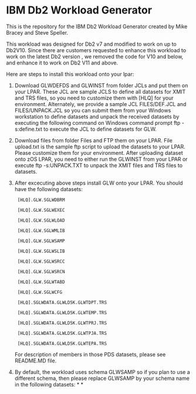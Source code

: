 # IBM Db2 Workload Generator

This is the repository for the IBM Db2 Workload Generator created by Mike Bracey and Steve Speller.

This workload was designed for Db2 v7 and modified to work on up to Db2V10. Since there are customers requested to enhance this workload to work on the latest Db2 version
, we removed the code for V10 and below, and enhance it to work on Db2 V11 and above. 

Here are steps to install this workload onto your lpar:

1. Download GLWDEFDS and GLWINST from folder JCLs and put them on your LPAR. These JCL are sample JCLS to define all datasets for XMIT and TRS files, so you need to customize them with [HLQ] for your environment.
Alternately, we provide a sample JCL  FILES/DEF.JCL and FILES/UNPACK.JCL so you can submit them from your Windows workstation to define datasets and unpack the received datasets by executing the following command on Windows command prompt
ftp -s:define.txt to execute the JCL to define datasets for GLW.

1. Download files from folder Files and FTP them on your LPAR. File upload.txt is the sample ftp script to upload the datasets to your LPAR. Please customize them for your environment.
After uploading dataset onto zOS LPAR,  you need to either run the GLWINST from your LPAR or execute ftp -s:UNPACK.TXT to unpack the XMIT files and TRS files to datasets.
	
1. After excecuting above steps install GLW onto your LPAR.  You should have the following datasets:

		[HLQ].GLW.SGLWDBRM

		[HLQ].GLW.SGLWEXEC

		[HLQ].GLW.SGLWLOAD

		[HLQ].GLW.SGLWMLIB

		[HLQ].GLW.SGLWSAMP

		[HLQ].GLW.SGLWSLIB

		[HLQ].GLW.SGLWSRCC

		[HLQ].GLW.SGLWSRCN

		[HLQ].GLW.SGLWTABD
		
		[HLQ].GLW.SGLWCFG

		[HLQ].SGLWDATA.GLWLD5K.GLWTDPT.TRS

		[HLQ].SGLWDATA.GLWLD5K.GLWTEMP.TRS

		[HLQ].SGLWDATA.GLWLD5K.GLWTPRJ.TRS

		[HLQ].SGLWDATA.GLWLD5K.GLWTPJA.TRS

		[HLQ].SGLWDATA.GLWLD5K.GLWTEPA.TRS

	For description of members in those PDS datasets, please see README.MD file.

1. By default, the workload uses schema GLWSAMP so if you plan to use a different schema, then please replace GLWSAMP by your schema name in the following datasets:
	* 
	*
	
